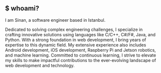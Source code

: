## $ whoami?

I am Sinan, a software engineer based in Istanbul.

Dedicated to solving complex engineering challenges, I specialize in crafting innovative solutions using languages like C/C++, C#/F#, Java, and Python. With a strong foundation in web development, I bring years of expertise to this dynamic field. My extensive experience also includes Android development, iOS development, Raspberry Pi and Jetson robotics, and machine learning. Committed to continuous learning, I strive to elevate my skills to make impactful contributions to the ever-evolving landscape of web development and technology.

